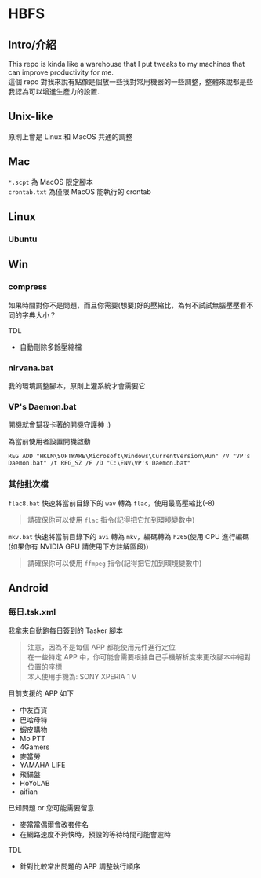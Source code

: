 # HBFS
## Intro/介紹
This repo is kinda like a warehouse that I put tweaks to my machines that can improve productivity for me.  
這個 repo 對我來說有點像是個放一些我對常用機器的一些調整，整體來說都是些我認為可以增進生產力的設置.

## Unix-like
原則上會是 Linux 和 MacOS 共通的調整

## Mac
`*.scpt` 為 MacOS 限定腳本 </br>
`crontab.txt` 為僅限 MacOS 能執行的 crontab

## Linux
### Ubuntu

## Win
### compress
如果時間對你不是問題，而且你需要(想要)好的壓縮比，為何不試試無腦壓壓看不同的字典大小？

TDL
+ 自動刪除多餘壓縮檔

### nirvana.bat
我的環境調整腳本，原則上灌系統才會需要它

### VP's Daemon.bat
開機就會幫我卡著的開機守護神 :)

為當前使用者設置開機啟動
```
REG ADD "HKLM\SOFTWARE\Microsoft\Windows\CurrentVersion\Run" /V "VP's Daemon.bat" /t REG_SZ /F /D "C:\ENV\VP's Daemon.bat"
```

### 其他批次檔
`flac8.bat` 快速將當前目錄下的 `wav` 轉為 `flac`，使用最高壓縮比(-8) </br>
>請確保你可以使用 `flac` 指令(記得把它加到環境變數中)

`mkv.bat` 快速將當前目錄下的 `avi` 轉為 `mkv`，編碼轉為 `h265`(使用 CPU 進行編碼(如果你有 NVIDIA GPU 請使用下方註解區段))
>請確保你可以使用 `ffmpeg` 指令(記得把它加到環境變數中)

## Android
### 每日.tsk.xml
我拿來自動跑每日簽到的 Tasker 腳本
>注意，因為不是每個 APP 都能使用元件進行定位 </br>
>在一些特定 APP 中，你可能會需要根據自己手機解析度來更改腳本中絕對位置的座標 </br>
>本人使用手機為: SONY XPERIA 1 V

目前支援的 APP 如下
+ 中友百貨
+ 巴哈母特
+ 蝦皮購物
+ Mo PTT
+ 4Gamers
+ 麥當勞
+ YAMAHA LIFE
+ 飛貓盤
+ HoYoLAB
+ aifian

已知問題 or 您可能需要留意
+ 麥當當偶爾會改套件名
+ 在網路速度不夠快時，預設的等待時間可能會逾時

TDL
+ 針對比較常出問題的 APP 調整執行順序
